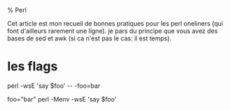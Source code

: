 % Perl

Cet article est mon recueil de bonnes pratiques pour les perl oneliners (qui
font d'ailleurs rarement une ligne). je pars du principe que vous avez des
bases de sed et awk (si ca n'est pas le cas: il est temps).


# les flags

perl -wsE 'say $foo' -- -foo=bar

foo="bar" perl -Menv -wsE 'say $foo'



